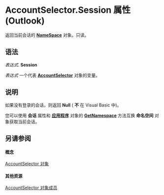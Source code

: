 
# AccountSelector.Session 属性 (Outlook)

返回当前会话的  **[NameSpace](f0dcaa19-07f5-5d42-a3bf-2e42b7885644.md)** 对象。只读。


## 语法

 _表达式_. **Session**

 _表达式_ 一个代表 **[AccountSelector](846f176e-5680-a214-7624-75f3a524c989.md)** 对象的变量。


## 说明

如果没有登录的会话，则返回 **Null** ( **不** 在 Visual Basic 中)。

您可以使用 **会话** 属性和 **[应用程序](797003e7-ecd1-eccb-eaaf-32d6ddde8348.md)** 对象的 **[GetNamespace](6175d0d9-5a61-ce45-35c0-b70895d757b3.md)** 方法互换 **命名空间** 对象获取当前会话。


## 另请参阅


#### 概念


[AccountSelector 对象](846f176e-5680-a214-7624-75f3a524c989.md)
#### 其他资源


[AccountSelector 对象成员](cee14ad4-2d90-eef1-efb0-64b0fb8a912f.md)